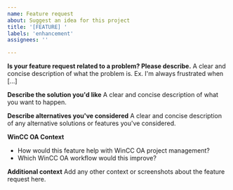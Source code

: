 ```yaml
---
name: Feature request
about: Suggest an idea for this project
title: '[FEATURE] '
labels: 'enhancement'
assignees: ''

---
```


**Is your feature request related to a problem? Please describe.**
A clear and concise description of what the problem is. Ex. I'm always frustrated when [...]

**Describe the solution you'd like**
A clear and concise description of what you want to happen.

**Describe alternatives you've considered**
A clear and concise description of any alternative solutions or features you've considered.

**WinCC OA Context**
- How would this feature help with WinCC OA project management?
- Which WinCC OA workflow would this improve?

**Additional context**
Add any other context or screenshots about the feature request here.